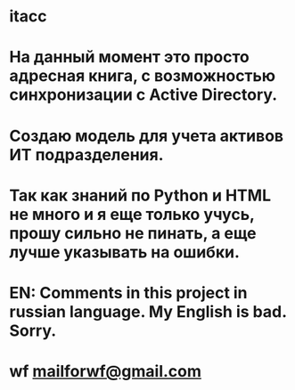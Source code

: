 # itacc
# На данный момент это просто адресная книга, с возможностью синхронизации с Active Directory. 
# Создаю модель для учета активов ИТ подразделения. 
# Так как знаний по Python и HTML не много и я еще только учусь, прошу сильно не пинать, а еще лучше указывать на ошибки.

# EN: Comments in this project in russian language. My English is bad. Sorry. 

# wf <mailforwf@gmail.com>
